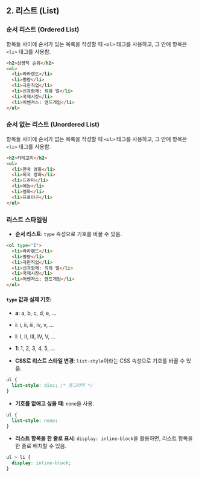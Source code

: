 ## 2. 리스트 (List)

### 순서 리스트 (Ordered List)
항목들 사이에 순서가 있는 목록을 작성할 때 `<ol>` 태그를 사용하고, 그 안에 항목은 `<li>` 태그를 사용함.

```html
<h2>상영작 순위</h2>
<ol>
  <li>라라랜드</li>
  <li>명량</li>
  <li>극한직업</li>
  <li>신과함께: 죄와 벌</li>
  <li>국제시장</li>
  <li>어벤져스: 엔드게임</li>
</ol>
```

### 순서 없는 리스트 (Unordered List)
항목들 사이에 순서가 없는 목록을 작성할 때 `<ul>` 태그를 사용하고, 그 안에 항목은 `<li>` 태그를 사용함.

```html
<h2>카테고리</h2>
<ul>
  <li>한국 영화</li>
  <li>외국 영화</li>
  <li>드라마</li>
  <li>예능</li>
  <li>영화</li>
  <li>프로야구</li>
</ul>
```

### 리스트 스타일링
- **순서 리스트**: `type` 속성으로 기호를 바꿀 수 있음.

```html
<ol type="I">
  <li>라라랜드</li>
  <li>명량</li>
  <li>극한직업</li>
  <li>신과함께: 죄와 벌</li>
  <li>국제시장</li>
  <li>어벤져스: 엔드게임</li>
</ol>
```

#### `type` 값과 실제 기호:
- **a**: a, b, c, d, e, …
- **i**: i, ii, iii, iv, v, …
- **I**: I, II, III, IV, V, …
- **1**: 1, 2, 3, 4, 5, …

- **CSS로 리스트 스타일 변경**: `list-style`이라는 CSS 속성으로 기호를 바꿀 수 있음.

```css
ul {
  list-style: disc; /* 동그라미 */
}
```

- **기호를 없애고 싶을 때**: `none`을 사용.

```css
ul {
  list-style: none; 
}
```

- **리스트 항목을 한 줄로 표시**: `display: inline-block`을 활용하면, 리스트 항목을 한 줄로 배치할 수 있음.

```css
ul > li {
  display: inline-block;
}
```
```
